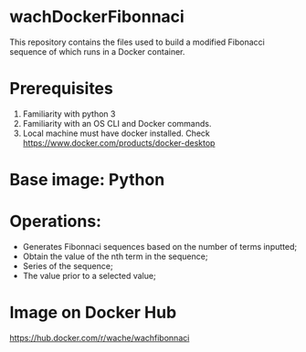 # wachDockerFibonnaci
This repository contains the files used to build a modified Fibonacci sequence of which runs in a Docker container.

# Prerequisites
1. Familiarity with python 3
2. Familiarity with an OS CLI and Docker commands.
3. Local machine must have docker installed. Check https://www.docker.com/products/docker-desktop

# Base image: Python
# Operations:
 * Generates Fibonnaci sequences based on the number of terms inputted;
 * Obtain the value of the nth term in the sequence;
 * Series of the sequence;
 * The value prior to a selected value;

# Image on Docker Hub
https://hub.docker.com/r/wache/wachfibonnaci
